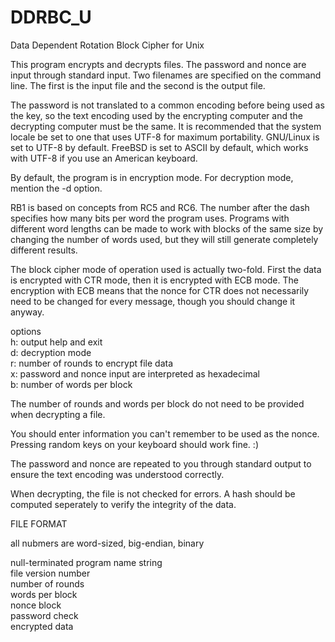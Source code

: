 # DDRBC_U
Data Dependent Rotation Block Cipher for Unix

This program encrypts and decrypts files. The password and nonce are input through standard input. Two filenames are specified on the command line. The first is the input file and the second is the output file.

The password is not translated to a common encoding before being used as the key, so the text encoding used by the encrypting computer and the decrypting computer must be the same. It is recommended that the system locale be set to one that uses UTF-8 for maximum portability. GNU/Linux is set to UTF-8 by default. FreeBSD is set to ASCII by default, which works with UTF-8 if you use an American keyboard.

By default, the program is in encryption mode. For decryption mode, mention the -d option.

RB1 is based on concepts from RC5 and RC6. The number after the dash specifies how many bits per word the program uses. Programs with different word lengths can be made to work with blocks of the same size by changing the number of words used, but they will still generate completely different results.

The block cipher mode of operation used is actually two-fold. First the data is encrypted with CTR mode, then it is encrypted with ECB mode. The encryption with ECB means that the nonce for CTR does not necessarily need to be changed for every message, though you should change it anyway.

options <br />
h: output help and exit <br />
d: decryption mode <br />
r: number of rounds to encrypt file data <br />
x: password and nonce input are interpreted as hexadecimal <br />
b: number of words per block <br />

The number of rounds and words per block do not need to be provided when decrypting a file.

You should enter information you can't remember to be used as the nonce. Pressing random keys on your keyboard should work fine. :)

The password and nonce are repeated to you through standard output to ensure the text encoding was understood correctly.

When decrypting, the file is not checked for errors. A hash should be computed seperately to verify the integrity of the data.


FILE FORMAT

all nubmers are word-sized, big-endian, binary

null-terminated program name string <br />
file version number <br />
number of rounds <br />
words per block <br />
nonce block <br />
password check <br />
encrypted data <br />
